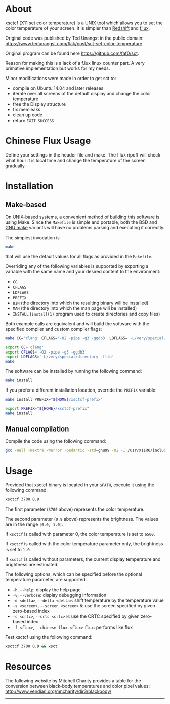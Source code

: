 # About

xsctcf (X11 set color temperature) is a UNIX tool which allows you to set the color
temperature of your screen. It is simpler than [Redshift](https://github.com/jonls/redshift) and [f.lux](https://justgetflux.com/).

Original code was published by Ted Unangst in the public domain:
https://www.tedunangst.com/flak/post/sct-set-color-temperature

Original program can be found here https://github.com/faf0/sct.

Reason for making this is a lack of a f.lux linux counter part. A very primative implementation but works for my needs.

Minor modifications were made in order to get sct to:
- compile on Ubuntu 14.04 and later releases
- iterate over all screens of the default display and change the color
  temperature
- free the Display structure
- fix memleaks
- clean up code
- return `EXIT_SUCCESS`

# Chinese Flux Usage

Define your settings in the header file and make. The f.lux ripoff will check what hour it is local time and change the temperature of the screen gradually.

# Installation

## Make-based

On UNIX-based systems, a convenient method of building this software is using Make.
Since the `Makefile` is simple and portable, both the BSD and [GNU make](https://www.gnu.org/software/make/) variants will have no problems parsing and executing it correctly.

The simplest invocation is
~~~sh
make
~~~
that will use the default values for all flags as provided in the `Makefile`.

Overriding any of the following variables is supported by exporting a variable with the same name and your desired content to the environment:
* `CC`
* `CFLAGS`
* `LDFLAGS`
* `PREFIX`
* `BIN` (the directory into which the resulting binary will be installed)
* `MAN` (the directory into which the man page will be installed)
* `INSTALL` (`install(1)` program used to create directories and copy files)

Both example calls are equivalent and will build the software with the specified compiler and custom compiler flags:
~~~sh
make CC='clang' CFLAGS='-O2 -pipe -g3 -ggdb3' LDFLAGS='-L/very/special/directory -flto'
~~~

~~~sh
export CC='clang'
export CFLAGS='-O2 -pipe -g3 -ggdb3'
export LDFLAGS='-L/very/special/directory -flto'
make
~~~

The software can be installed by running the following command:
~~~sh
make install
~~~

If you prefer a different installation location, override the `PREFIX` variable:
~~~sh
make install PREFIX="${HOME}/xsctcf-prefix"
~~~

~~~sh
export PREFIX="${HOME}/xsctcf-prefix"
make install
~~~

## Manual compilation

Compile the code using the following command:
~~~sh
gcc -Wall -Wextra -Werror -pedantic -std=gnu99 -O2 -I /usr/X11R6/include xsctcf.c -o xsct -L /usr/X11R6/lib -lX11 -lXrandr -lm -s
~~~

# Usage

Provided that xsctcf binary is located in your `$PATH`, execute it using the following command:
~~~sh
xsctcf 3700 0.9
~~~

The first parameter (`3700` above) represents the color temperature.

The second parameter (`0.9` above) represents the brightness. The values are in the range `[0.0, 1.0]`.

If `xsctcf` is called with parameter 0, the color temperature is set to `6500`.

If `xsctcf` is called with the color temperature parameter only, the brightness is set to `1.0`.

If `xsctcf` is called without parameters, the current display temperature and brightness are estimated.

The following options, which can be specified before the optional temperature parameter, are supported:
- `-h`, `--help`: display the help page
- `-v`, `--verbose`: display debugging information
- `-d <delta>`, `--delta <delta>`: shift temperature by the temperature value
- `-s <screen>`, `--screen <screen>` `N`: use the screen specified by given zero-based index
- `-c <crtc>`, `--crtc <crtc>` `N`: use the CRTC specified by given zero-based index
- `-f <flux>`, `--chinese-flux <flux>` `flux`: performs like flux

Test xsctcf using the following command:
~~~sh
xsctcf 3700 0.9 && xsct
~~~

# Resources

The following website by Mitchell Charity provides a table for the conversion between black-body temperatures and color pixel values:
http://www.vendian.org/mncharity/dir3/blackbody/

---
